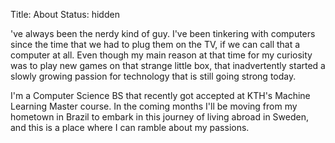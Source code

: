 Title: About
Status: hidden

've always been the nerdy kind of guy. I've been tinkering with computers since the time that we had to plug them on the TV, if we can call that a computer at all. Even though my main reason at that time for my curiosity was to play new games on that strange little box, that inadvertently started a slowly growing passion for technology that is still going strong today.

I'm a Computer Science BS that recently got accepted at KTH's Machine Learning Master course. In the coming months I'll be moving from my hometown in Brazil to embark in this journey of living abroad in Sweden, and this is a place where I can ramble about my passions.
